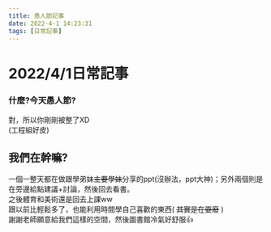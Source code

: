 ```yaml
---
title: 愚人節記事
date: 2022-4-1 14:23:31
tags: [日常記事]
---
```

# 2022/4/1日常記事  
### 什麼?今天愚人節?  
對，所以你剛剛被整了XD  
(工程組好皮)  
## 我們在幹嘛?   
一個一整天都在做跟學弟妹<del>主要學妹</del>分享的ppt(沒辦法，ppt大神)；另外兩個則是在旁邊給點建議+討論，然後回去看書。   
之後體育和美術還是回去上課ww   
跟以前比輕鬆多了，也能利用時間學自己喜歡的東西( <del>其實是在耍廢</del> )  
謝謝老師願意給我們這樣的空間，然後圖書館冷氣好舒服👍  
